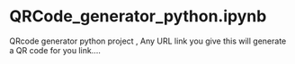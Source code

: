 # QRCode_generator_python.ipynb
QRcode generator python project , Any URL link you give this will generate a QR code for you link.... 
